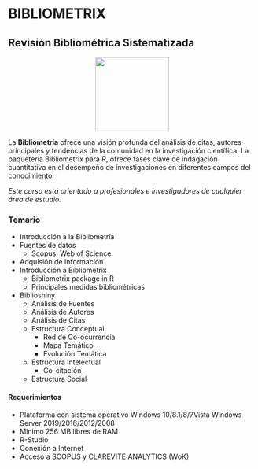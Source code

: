 # BIBLIOMETRIX
## Revisión Bibliométrica Sistematizada


<p align="center">
<img src="https://www.bibliometrix.org/logo.png" width="150"  />
</p>

La **Bibliometría** ofrece una visión profunda del análisis de citas, autores principales y tendencias de la comunidad en la investigación científica. La paquetería Bibliometrix para R, ofrece fases clave de indagación
cuantitativa en el desempeño de investigaciones en diferentes campos del conocimiento.

*Este curso está orientado a profesionales e investigadores de cualquier área de estudio.*  
  
  

### Temario
* Introducción a la Bibliometría
* Fuentes de datos
  - Scopus, Web of Science
* Adquisión de Información
* Introducción a Bibliometrix
  - Bibliometrix package in R
  - Principales medidas bibliométricas
* Biblioshiny
  - Análisis de Fuentes
  - Análisis de Autores
  - Análisis de Citas
  - Estructura Conceptual
    + Red de Co-ocurrencia
    + Mapa Temático
    + Evolución Temática
  - Estructura Intelectual
    + Co-citación
  - Estructura Social
  
 #### Requerimientos
* Plataforma con sistema operativo Windows 10/8.1/8/7Vista Windows Server 2019/2016/2012/2008
* Mínimo 256 MB libres de RAM
* R-Studio
* Conexión a Internet
* Acceso a SCOPUS y CLAREVITE ANALYTICS (WoK)

